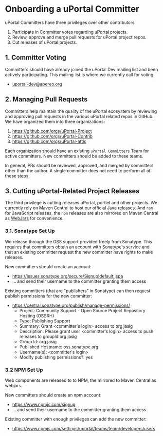 # Onboarding a uPortal Committer

uPortal Committers have three privileges over other contributors.

1.  Participate in Committer votes regarding uPortal projects.
2.  Review, approve and merge pull requests for uPortal project repos.
3.  Cut releases of uPortal projects.

## 1. Committer Voting

Committers should have already joined the uPortal Dev mailing list and been actively
participating. This mailing list is where we currently call for voting.

-   uportal-dev@apereo.org

## 2. Managing Pull Requests

Committers help maintain the quality of the uPortal ecosystem by reviewing and approving
pull requests in the various uPortal related repos in GitHub. We have organized them into
three organizations:

1.  https://github.com/orgs/uPortal-Project
2.  https://github.com/orgs/uPortal-Contrib
3.  https://github.com/orgs/uPortal-attic

Each organization should have an existing `uPortal Committers` Team for active
committers. New committers should be added to these teams.

In general, PRs should be reviewed, approved, and merged by committers other than the
author. A single committer does not need to perform all of these steps.

## 3. Cutting uPortal-Related Project Releases

The third privilege is cutting releases uPortal, portlet and other projects. We currently
rely on Maven Central to host our official Java releases.
And `npm` for JavaScript releases, the `npm` releases are also mirrored on Maven Central as [WebJars](https://www.webjars.org) for convenience.

### 3.1. Sonatype Set Up

We release through the OSS support provided freely from Sonatype. This requires
that committers obtain an account with Sonatype's service and that an existing committer
request the new committer have rights to make releases.

New committers should create an account:
-   https://issues.sonatype.org/secure/Signup!default.jspa
-   ... and send their username to the committer granting them access

Existing committers (that are "publishers" in Sonatype) can then request publish
permissions for the new committer:
-   https://central.sonatype.org/publish/manage-permissions/
    -   Project: Community Support - Open Source Project Repository Hosting (OSSRH)
    -   Type: Publishing Support
    -   Summary: Grant <committer's login> access to org.jasig
    -   Description: Please grant user <committer's login> access to push releases to groupId org.jasig
    -   Group Id: org.jasig
    -   Published Hostname: oss.sonatype.org
    -   Username(s): <committer's login>
    -   Modify publishing permissions?: yes

### 3.2 NPM Set Up

Web components are released to to NPM, the mirrored to Maven Central as
webjars.

New committers should create an npm account:
-   https://www.npmjs.com/signup
-   ... and send their username to the committer granting them access

Existing committer with enough privileges can add the new committer:
-   https://www.npmjs.com/settings/uportal/teams/team/developers/users

